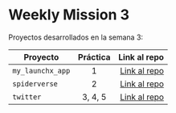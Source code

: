 # Weekly Mission 3
Proyectos desarrollados en la semana 3:

| Proyecto | Práctica | Link al repo |
| ------------- |:-------------:| -----:|
|`my_launchx_app`|1|[Link al repo](https://github.com/sergioaltuzar/my_launch_app)|
|`spiderverse`|2|[Link al repo](https://github.com/sergioaltuzar/spiderverse)|
|`twitter`|3, 4, 5|[Link al repo](https://github.com/sergioaltuzar/twitter)|
